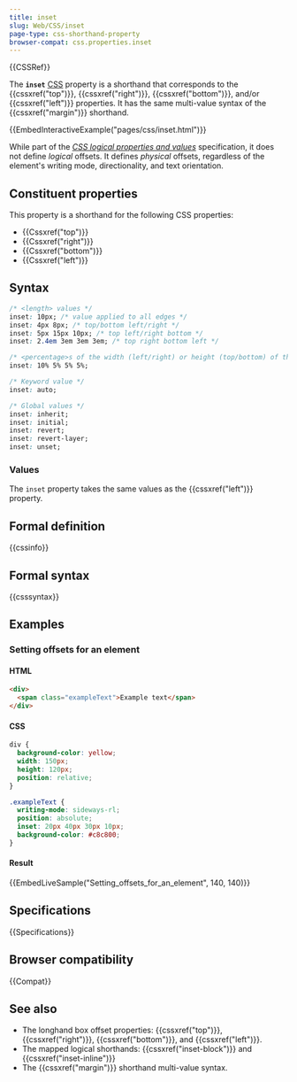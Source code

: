 ```yaml
---
title: inset
slug: Web/CSS/inset
page-type: css-shorthand-property
browser-compat: css.properties.inset
---
```


{{CSSRef}}

The **`inset`** [CSS](/en-US/docs/Web/CSS) property is a shorthand that corresponds to the {{cssxref("top")}}, {{cssxref("right")}}, {{cssxref("bottom")}}, and/or {{cssxref("left")}} properties. It has the same multi-value syntax of the {{cssxref("margin")}} shorthand.

{{EmbedInteractiveExample("pages/css/inset.html")}}

While part of the [_CSS logical properties and values_](/en-US/docs/Web/CSS/CSS_logical_properties_and_values) specification, it does not define _logical_ offsets. It defines _physical_ offsets, regardless of the element's writing mode, directionality, and text orientation.

## Constituent properties

This property is a shorthand for the following CSS properties:

- {{Cssxref("top")}}
- {{Cssxref("right")}}
- {{Cssxref("bottom")}}
- {{Cssxref("left")}}

## Syntax

```css
/* <length> values */
inset: 10px; /* value applied to all edges */
inset: 4px 8px; /* top/bottom left/right */
inset: 5px 15px 10px; /* top left/right bottom */
inset: 2.4em 3em 3em 3em; /* top right bottom left */

/* <percentage>s of the width (left/right) or height (top/bottom) of the containing block */
inset: 10% 5% 5% 5%;

/* Keyword value */
inset: auto;

/* Global values */
inset: inherit;
inset: initial;
inset: revert;
inset: revert-layer;
inset: unset;
```

### Values

The `inset` property takes the same values as the {{cssxref("left")}} property.

## Formal definition

{{cssinfo}}

## Formal syntax

{{csssyntax}}

## Examples

### Setting offsets for an element

#### HTML

```html
<div>
  <span class="exampleText">Example text</span>
</div>
```

#### CSS

```css
div {
  background-color: yellow;
  width: 150px;
  height: 120px;
  position: relative;
}

.exampleText {
  writing-mode: sideways-rl;
  position: absolute;
  inset: 20px 40px 30px 10px;
  background-color: #c8c800;
}
```

#### Result

{{EmbedLiveSample("Setting_offsets_for_an_element", 140, 140)}}

## Specifications

{{Specifications}}

## Browser compatibility

{{Compat}}

## See also

- The longhand box offset properties: {{cssxref("top")}}, {{cssxref("right")}}, {{cssxref("bottom")}}, and {{cssxref("left")}}.
- The mapped logical shorthands: {{cssxref("inset-block")}} and {{cssxref("inset-inline")}}
- The {{cssxref("margin")}} shorthand multi-value syntax.

